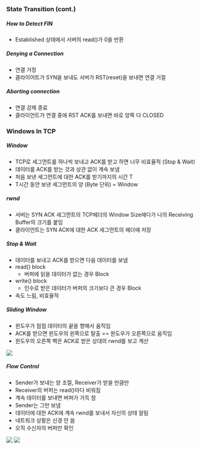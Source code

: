 ### State Transition (cont.)

##### How to Detect FIN

- Established 상태에서 서버의 read()가 0을 반환

##### Denying a Connection

- 연결 거정
- 클라이어트가 SYN을 보내도 서버가 RST(reset)을 보내면 연결 거절

##### Aborting connection

- 연결 강제 종료
- 클라이언트가 연결 중에 RST ACK를 보내면 바로 양쪽 다 CLOSED

### Windows In TCP

##### Window

- TCP로 세그먼트를 하나씩 보내고 ACK를 받고 하면 너무 비효율적 (Stop & Wait)
- 데이터를 ACK를 받는 것과 상관 없이 계속 보냄
- 처음 보낸 세그먼트에 대한 ACK를 받기까지의 시간 T
- T시간 동안 보낸 세그먼트의 양 (Byte 단위) = Window

##### rwnd

- 서버는 SYN ACK 세그먼트의 TCP헤더의 Window Size에다가 나의 Receiving Buffer의 크기를 붙임
- 클라이언트는 SYN ACK에 대한 ACK 세그먼트의 헤더에 저장

##### Stop & Wait

- 데이터를 보내고 ACK를 받으면 다음 데이터를 보냄
- read() block
  - 버퍼에 읽을 데이터가 없는 경우 Block
- write() block
  - 인수로 받은 데이터가 버퍼의 크기보다 큰 경우 Block
- 속도 느림, 비효율적

##### Sliding Window

- 윈도우가 점점 데이터의 끝을 향해서 움직임
- ACK를 받으면 윈도우의 왼쪽으로 탈출 == 윈도우가 오른쪽으로 움직임
- 윈도우의 오른쪽 벽은 ACK로 받은 상대의 rwnd를 보고 계산

<img src="https://github.com/L-Hyun/L-Hyun.github.io/blob/main/assets/Network/6-1.png?raw=true"/>

##### Flow Control

- Sender가 보내는 양 조절, Receiver가 받을 만큼만
- Receiver의 버퍼는 read()마다 비워짐
- 계속 데이터를 보내면 버퍼가 가득 참
- Sender는 그만 보냄
- 데이터에 대한 ACK에 계속 rwnd를 보내서 자신의 상태 알림
- 네트워크 상황은 신경 안 씀
- 오직 수신자의 버퍼만 확인

<img src="https://github.com/L-Hyun/L-Hyun.github.io/blob/main/assets/Network/6-2.png?raw=true"/>
<img src="https://github.com/L-Hyun/L-Hyun.github.io/blob/main/assets/Network/6-3.png?raw=true"/>
